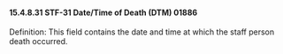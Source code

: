 #### 15.4.8.31 STF-31 Date/Time of Death (DTM) 01886

Definition: This field contains the date and time at which the staff person death occurred.
